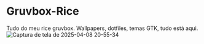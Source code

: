# Gruvbox-Rice
Tudo do meu rice gruvbox. Wallpapers, dotfiles, temas GTK, tudo está aqui.
![Captura de tela de 2025-04-08 20-55-34](https://github.com/user-attachments/assets/722f78e2-ffe8-482e-be60-aad275725f70)
